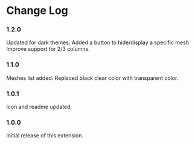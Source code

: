 # Change Log

### 1.2.0
Updated for dark themes.
Added a button to hide/display a specific mesh
Improve support for 2/3 columns.

### 1.1.0
Meshes list added. Replaced black clear color with transparent color.

### 1.0.1
Icon and readme updated.

### 1.0.0
Initial release of this extension.